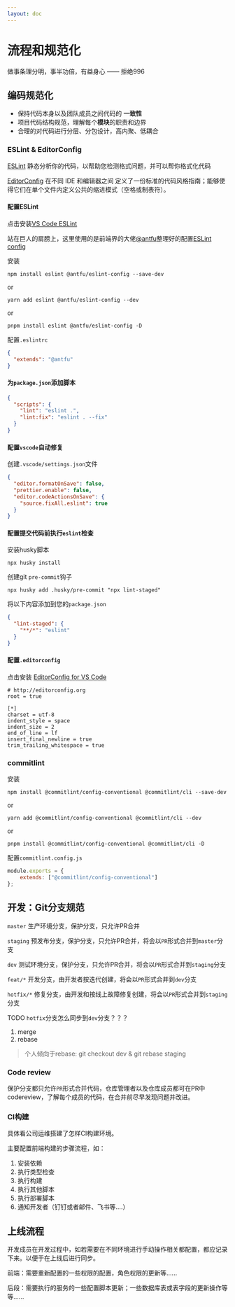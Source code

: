```yaml
---
layout: doc
---
```


# 流程和规范化

做事条理分明，事半功倍，有益身心 —— 拒绝996


## 编码规范化

- 保持代码本身以及团队成员之间代码的 **一致性**
- 项目代码结构规范，理解每个**模块**的职责和边界
- 合理的对代码进行分层、分包设计，高内聚、低耦合

### ESLint & EditorConfig

[ESLint](https://eslint.org/) 静态分析你的代码，以帮助您检测格式问题，并可以帮你格式化代码

[EditorConfig](https://editorconfig.org/) 在不同 IDE 和编辑器之间 定义了一份标准的代码风格指南；能够使得它们在单个文件内定义公共的缩进模式（空格或制表符）。


#### 配置ESLint

点击安装[VS Code ESLint](https://marketplace.visualstudio.com/items?itemName=dbaeumer.vscode-eslint)

站在巨人的肩膀上，这里使用的是前端界的大佬[@antfu](https://github.com/antfu)整理好的配置[ESLint config](https://www.npmjs.com/package/@antfu/eslint-config)

安装

```shell
npm install eslint @antfu/eslint-config --save-dev
```
or
```shell
yarn add eslint @antfu/eslint-config --dev
```
or
```shell
pnpm install eslint @antfu/eslint-config -D
```

配置`.eslintrc`

```json
{
  "extends": "@antfu"
}
```


#### 为`package.json`添加脚本

```json
{
  "scripts": {
    "lint": "eslint .",
    "lint:fix": "eslint . --fix"
  }
}
```

#### 配置`vscode`自动修复

创建`.vscode/settings.json`文件

```json
{
  "editor.formatOnSave": false,
  "prettier.enable": false,
  "editor.codeActionsOnSave": {
    "source.fixAll.eslint": true
  }
}
```

#### 配置提交代码前执行`eslint`检查

安装husky脚本

```shell
npx husky install
```

创建git `pre-commit`钩子

```shell
npx husky add .husky/pre-commit "npx lint-staged"
```

将以下内容添加到您的`package.json`

```json
{
  "lint-staged": {
    "**/*": "eslint"
  }
}
```

#### 配置`.editorconfig`

点击安装 [EditorConfig for VS Code](https://marketplace.visualstudio.com/items?itemName=EditorConfig.EditorConfig)

```
# http://editorconfig.org
root = true

[*]
charset = utf-8
indent_style = space
indent_size = 2
end_of_line = lf
insert_final_newline = true
trim_trailing_whitespace = true
```
### commitlint

安装

```shell
npm install @commitlint/config-conventional @commitlint/cli --save-dev
```
or
```shell
yarn add @commitlint/config-conventional @commitlint/cli --dev
```
or
```shell
pnpm install @commitlint/config-conventional @commitlint/cli -D
```

配置`commitlint.config.js`

```javascript
module.exports = { 
	extends: ["@commitlint/config-conventional"] 
};
```

## 开发：Git分支规范

`master` 生产环境分支，保护分支，只允许PR合并

`staging` 预发布分支，保护分支，只允许PR合并，将会以`PR`形式合并到`master`分支

`dev` 测试环境分支，保护分支，只允许PR合并，将会以`PR`形式合并到`staging`分支

`feat/*` 开发分支，由开发者按迭代创建，将会以`PR`形式合并到`dev`分支

`hotfix/*` 修复分支，由开发和按线上故障修复创建，将会以`PR`形式合并到`staging`分支

TODO `hotfix`分支怎么同步到`dev`分支？？？

1. merge
2. rebase

> 个人倾向于rebase: git checkout dev & git rebase staging

### Code review

保护分支都只允许`PR`形式合并代码，仓库管理者以及仓库成员都可在PR中codereview，了解每个成员的代码，在合并前尽早发现问题并改进。

### CI构建

具体看公司运维搭建了怎样CI构建环境。

主要配置前端构建的步骤流程，如：

1. 安装依赖
2. 执行类型检查
3. 执行构建
4. 执行其他脚本
5. 执行部署脚本
6. 通知开发者（钉钉或者邮件、飞书等....）



## 上线流程

开发成员在开发过程中，如若需要在不同环境进行手动操作相关都配置，都应记录下来。以便于在上线后进行同步。

前端：需要重新配置的一些权限的配置，角色权限的更新等......

后段：需要执行的服务的一些配置脚本更新；一些数据库表或表字段的更新操作等等......


